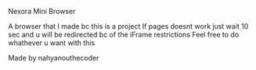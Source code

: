 Nexora Mini Browser

A browser that I made bc this is a project
If pages doesnt work just wait 10 sec and u will be redirected bc of the iFrame restrictions
Feel free to do whathever u want with this

Made by nahyanouthecoder
